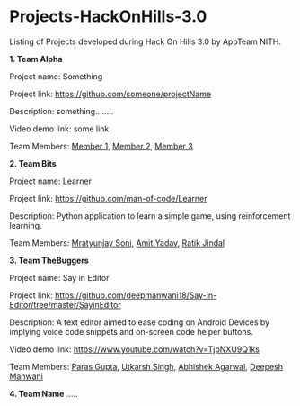 # Projects-HackOnHills-3.0

Listing of Projects developed during Hack On Hills 3.0 by AppTeam NITH.

**1. Team Alpha**

Project name: Something

Project link: https://github.com/someone/projectName

Description: something........

Video demo link: some link 

Team Members:
[Member 1](https://github.com/member1), 
[Member 2](https://github.com/member2),
[Member 3](https://github.com/member3)

**2. Team Bits**

Project name: Learner

Project link: https://github.com/man-of-code/Learner

Description: Python application to learn a simple game, using reinforcement learning.

Team Members:
[Mratyunjay Soni](https://github.com/man-of-code), 
[Amit Yadav](https://github.com/amityadav0),
[Ratik Jindal](https://github.com/ratik21)

**3. Team TheBuggers**

Project name: Say in Editor

Project link: https://github.com/deepmanwani18/Say-in-Editor/tree/master/SayinEditor

Description: A text editor aimed to ease coding on Android Devices by implying voice code snippets and on-screen code helper buttons.

Video demo link: https://www.youtube.com/watch?v=TjpNXU9Q1ks

Team Members:
[Paras Gupta](https://github.com/parasg1999), 
[Utkarsh Singh](https://github.com/utkarshsingh99),
[Abhishek Agarwal](https://github.com/abhishek-31),
[Deepesh Manwani](https://github.com/deepmanwani18)

**4. Team Name**
.....


